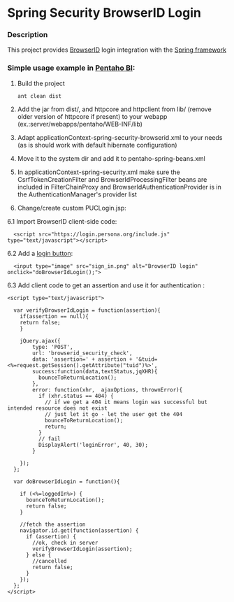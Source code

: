 Spring Security BrowserID Login
===============================

### Description

This project provides [BrowserID](https://login.persona.org) login integration with the [Spring framework](http://www.springsource.org)

### Simple usage example in [Pentaho BI](http://community.pentaho.com):

1. Build the project

	`ant clean dist`

2. Add the jar from dist/, and httpcore and httpclient from lib/ (remove older version of httpcore if present) to your webapp (ex.:server/webapps/pentaho/WEB-INF/lib)

3. Adapt applicationContext-spring-security-browserid.xml to your needs (as is should work with default hibernate configuration)

4. Move it to the system dir and add it to pentaho-spring-beans.xml

5. In applicationContext-spring-security.xml make sure the CsrfTokenCreationFilter and BrowserIdProcessingFilter beans are included in FilterChainProxy and BrowserIdAuthenticationProvider is in the AuthenticationManager's provider list

6. Change/create custom PUCLogin.jsp:

6.1 Import BrowserID client-side code:

      <script src="https://login.persona.org/include.js" type="text/javascript"></script>

6.2 Add a [login button](https://developer.mozilla.org/en-US/docs/persona/branding):

      <input type="image" src="sign_in.png" alt="BrowserID login"  onclick="doBrowserIdLogin();">

6.3 Add client code to get an assertion and use it for authentication :

    <script type="text/javascript">

      var verifyBrowserIdLogin = function(assertion){
        if(assertion == null){
        return false;
        }
        
        jQuery.ajax({
            type: 'POST',
            url: 'browserid_security_check',
            data: 'assertion=' + assertion + '&tuid=<%=request.getSession().getAttribute("tuid")%>',
            success:function(data,textStatus,jqXHR){
              bounceToReturnLocation();
            },
            error: function(xhr,  ajaxOptions, thrownError){
              if (xhr.status == 404) {
                // if we get a 404 it means login was successful but intended resource does not exist
                // just let it go - let the user get the 404
                bounceToReturnLocation();
                return;
              }
              // fail
              DisplayAlert('loginError', 40, 30);
            }
            
        });
      };

      var doBrowserIdLogin = function(){

        if (<%=loggedIn%>) {
          bounceToReturnLocation();
          return false;
        }
        
        //fetch the assertion
        navigator.id.get(function(assertion) {
          if (assertion) {
            //ok, check in server  
            verifyBrowserIdLogin(assertion);
          } else {
            //cancelled
            return false;
          }
        });
      };
    </script>
